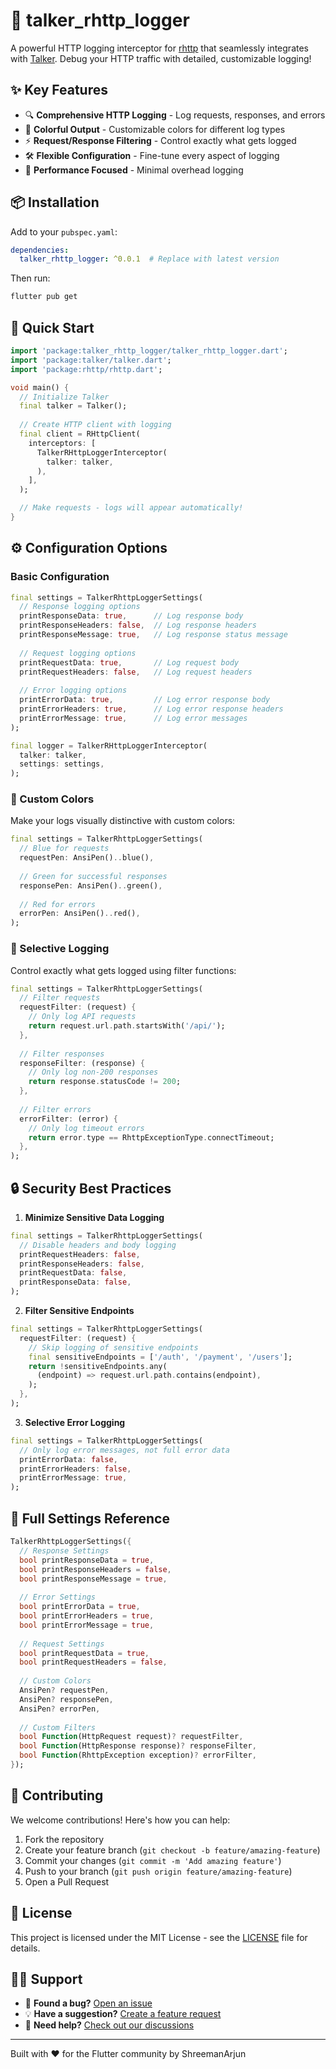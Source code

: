 # 🚀 talker_rhttp_logger

A powerful HTTP logging interceptor for [rhttp](https://pub.dev/packages/rhttp) that seamlessly integrates with [Talker](https://pub.dev/packages/talker). Debug your HTTP traffic with detailed, customizable logging!

## ✨ Key Features

- 🔍 **Comprehensive HTTP Logging** - Log requests, responses, and errors
- 🎨 **Colorful Output** - Customizable colors for different log types
- ⚡ **Request/Response Filtering** - Control exactly what gets logged
- 🛠 **Flexible Configuration** - Fine-tune every aspect of logging
- 🎯 **Performance Focused** - Minimal overhead logging

## 📦 Installation

Add to your `pubspec.yaml`:

```yaml
dependencies:
  talker_rhttp_logger: ^0.0.1  # Replace with latest version
```

Then run:

```bash
flutter pub get
```

## 🚀 Quick Start

```dart
import 'package:talker_rhttp_logger/talker_rhttp_logger.dart';
import 'package:talker/talker.dart';
import 'package:rhttp/rhttp.dart';

void main() {
  // Initialize Talker
  final talker = Talker();
  
  // Create HTTP client with logging
  final client = RHttpClient(
    interceptors: [
      TalkerRHttpLoggerInterceptor(
        talker: talker,
      ),
    ],
  );

  // Make requests - logs will appear automatically!
}
```

## ⚙️ Configuration Options

### Basic Configuration

```dart
final settings = TalkerRhttpLoggerSettings(
  // Response logging options
  printResponseData: true,      // Log response body
  printResponseHeaders: false,  // Log response headers
  printResponseMessage: true,   // Log response status message
  
  // Request logging options
  printRequestData: true,       // Log request body
  printRequestHeaders: false,   // Log request headers
  
  // Error logging options
  printErrorData: true,         // Log error response body
  printErrorHeaders: true,      // Log error response headers
  printErrorMessage: true,      // Log error messages
);

final logger = TalkerRHttpLoggerInterceptor(
  talker: talker,
  settings: settings,
);
```

### 🎨 Custom Colors

Make your logs visually distinctive with custom colors:

```dart
final settings = TalkerRhttpLoggerSettings(
  // Blue for requests
  requestPen: AnsiPen()..blue(),
  
  // Green for successful responses
  responsePen: AnsiPen()..green(),
  
  // Red for errors
  errorPen: AnsiPen()..red(),
);
```

### 🎯 Selective Logging

Control exactly what gets logged using filter functions:

```dart
final settings = TalkerRhttpLoggerSettings(
  // Filter requests
  requestFilter: (request) {
    // Only log API requests
    return request.url.path.startsWith('/api/');
  },
  
  // Filter responses
  responseFilter: (response) {
    // Only log non-200 responses
    return response.statusCode != 200;
  },
  
  // Filter errors
  errorFilter: (error) {
    // Only log timeout errors
    return error.type == RhttpExceptionType.connectTimeout;
  },
);
```

## 🔒 Security Best Practices

1. **Minimize Sensitive Data Logging**
```dart
final settings = TalkerRhttpLoggerSettings(
  // Disable headers and body logging
  printRequestHeaders: false,
  printResponseHeaders: false,
  printRequestData: false,
  printResponseData: false,
);
```

2. **Filter Sensitive Endpoints**
```dart
final settings = TalkerRhttpLoggerSettings(
  requestFilter: (request) {
    // Skip logging of sensitive endpoints
    final sensitiveEndpoints = ['/auth', '/payment', '/users'];
    return !sensitiveEndpoints.any(
      (endpoint) => request.url.path.contains(endpoint),
    );
  },
);
```

3. **Selective Error Logging**
```dart
final settings = TalkerRhttpLoggerSettings(
  // Only log error messages, not full error data
  printErrorData: false,
  printErrorHeaders: false,
  printErrorMessage: true,
);
```

## 📝 Full Settings Reference

```dart
TalkerRhttpLoggerSettings({
  // Response Settings
  bool printResponseData = true,
  bool printResponseHeaders = false,
  bool printResponseMessage = true,
  
  // Error Settings
  bool printErrorData = true,
  bool printErrorHeaders = true,
  bool printErrorMessage = true,
  
  // Request Settings
  bool printRequestData = true,
  bool printRequestHeaders = false,
  
  // Custom Colors
  AnsiPen? requestPen,
  AnsiPen? responsePen,
  AnsiPen? errorPen,
  
  // Custom Filters
  bool Function(HttpRequest request)? requestFilter,
  bool Function(HttpResponse response)? responseFilter,
  bool Function(RhttpException exception)? errorFilter,
});
```

## 🤝 Contributing

We welcome contributions! Here's how you can help:

1. Fork the repository
2. Create your feature branch (`git checkout -b feature/amazing-feature`)
3. Commit your changes (`git commit -m 'Add amazing feature'`)
4. Push to your branch (`git push origin feature/amazing-feature`)
5. Open a Pull Request

## 📝 License

This project is licensed under the MIT License - see the [LICENSE](LICENSE) file for details.

## 🙋‍♂️ Support

- 🐛 **Found a bug?** [Open an issue](https://github.com/Shreemanarjun/talker_rhttp_logger/issues)
- 💡 **Have a suggestion?** [Create a feature request](https://github.com/Shreemanarjun/talker_rhttp_logger/issues/new)
- 📖 **Need help?** [Check out our discussions](https://github.com/Shreemanarjun/talker_rhttp_logger/discussions)

---

Built with ❤️ for the Flutter community by ShreemanArjun